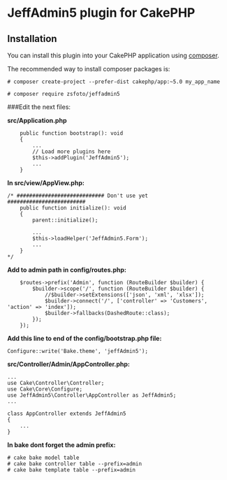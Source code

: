 # JeffAdmin5 plugin for CakePHP

## Installation

You can install this plugin into your CakePHP application using [composer](https://getcomposer.org).

The recommended way to install composer packages is:


```
# composer create-project --prefer-dist cakephp/app:~5.0 my_app_name
```


```
# composer require zsfoto/jeffadmin5
```

###Edit the next files:

**src/Application.php**
```
    public function bootstrap(): void
    {
		...
		// Load more plugins here
		$this->addPlugin('JeffAdmin5');
        ...
    }
```

**In src/view/AppView.php:**
```
/* ############################ Don't use yet #########################
    public function initialize(): void
    {
        parent::initialize();

        ...
        $this->loadHelper('JeffAdmin5.Form');
		...
    }
*/
```


**Add to admin path in config/routes.php:**

```
    $routes->prefix('Admin', function (RouteBuilder $builder) {
        $builder->scope('/', function (RouteBuilder $builder) {
            //$builder->setExtensions(['json', 'xml', 'xlsx']);
            $builder->connect('/', ['controller' => 'Customers', 'action' => 'index']);
            $builder->fallbacks(DashedRoute::class);
        });
    });
```

**Add this line to end of the config/bootstrap.php file:**
```
Configure::write('Bake.theme', 'jeffAdmin5');
```


**src/Controller/Admin/AppController.php:**
```
...
use Cake\Controller\Controller;
use Cake\Core\Configure;
use JeffAdmin5\Controller\AppController as JeffAdmin5;
...

class AppController extends JeffAdmin5
{
	...
}
```


**In bake dont forget the admin prefix:**
```
# cake bake model table
# cake bake controller table --prefix=admin
# cake bake template table --prefix=admin
```
